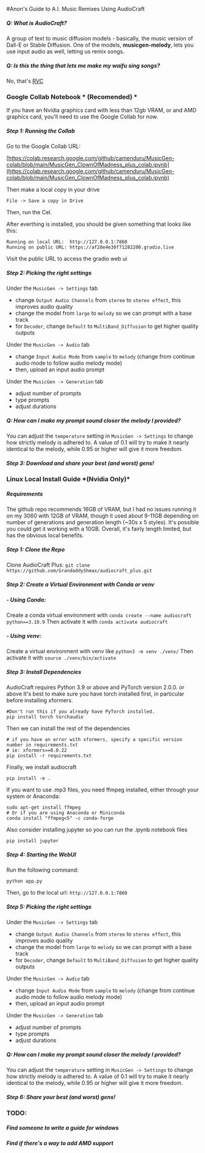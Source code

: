 #Anon's Guide to A.I. Music Remixes Using AudioCraft

##### Q: What is AudioCraft?
A group of text to music diffusion models - basically, the music version of Dall-E or Stable Diffusion. One of the models, **musicgen-melody**, lets you use input audio as well, letting us remix songs.

##### Q: Is this the thing that lets me make my waifu sing songs?
No, that's [RVC](https://docs.google.com/document/d/13_l1bd1Osgz7qlAZn-zhklCbHpVRk6bYOuAuB78qmsE/edit#heading=h.qjrl2d41vtmt)

### Google Collab Notebook \* (Recomended) \*

If you have an Nvidia graphics card with less than 12gb VRAM, or and AMD graphics card, you'll need to use the Google Collab for now.

##### Step 1: Running the Collab

Go to the Google Collab URL:

[https://colab.research.google.com/github/camenduru/MusicGen-colab/blob/main/MusicGen_ClownOfMadness_plus_colab.ipynb](https://colab.research.google.com/github/camenduru/MusicGen-colab/blob/main/MusicGen_ClownOfMadness_plus_colab.ipynb)

Then make a local copy in your drive

```File -> Save a copy in Drive```

Then, run the Cel.

After everthing is installed, you should be given something that looks like this:

```
Running on local URL:  http://127.0.0.1:7860
Running on public URL: https://af28e4e30f71282200.gradio.live
```
Visit the public URL to access the gradio web ui


##### Step 2: Picking the right settings

Under the ```MusicGen -> Settings``` tab

- change ```Output Audio Channels``` from ```stereo``` to ```stereo effect```, this improves audio quality
- change the model from `large` to `melody` so we can prompt with a base track
- for `Decoder`, change `Default` to `MultiBand_Diffusion` to get higher quality outputs


Under the ```MusicGen -> Audio``` tab

- change ```Input Audio Mode``` from ```sample``` to ```melody``` (change from continue audio mode to follow audio melody mode)
- then, upload an input audio prompt


Under the ```MusicGen -> Generation``` tab

- adjust number of prompts
- type prompts
- adjust durations

##### Q: How can I make my prompt sound closer the melody I provided?

You can adjust the ```temperature``` setting in ```MusicGen -> Settings``` to change how strictly melody is adhered to. A value of 0.1 will try to make it nearly identical to the melody, while 0.95 or higher will give it more freedom.

##### Step 3: Download and share your best (and worst) gens!


### Linux Local Install Guide *\(Nvidia Only)\*

##### Requirements
The github repo recommends 16GB of VRAM, but I had no issues running it on my 3060 with 12GB of VRAM, though it used about 9-11GB depending on number of generations and generation length (~30s x 5 styles). It's possible you could get it working with a 10GB. Overall, it's fairly length limited, but has the obvious local benefits.

##### Step 1: Clone the Repo

Clone AudioCraft Plus:
 ```git clone https://github.com/GrandaddyShmax/audiocraft_plus.git```

##### Step 2: Create a Virtual Environment with Conda or venv

#####   - Using Conda:

Create a conda virtual environment with ```conda create --name audiocraft python==3.10.9```
Then activate it with ```conda activate audiocraft```

#####   - Using venv:

Create a virtual environment with venv like ```python3 -m venv ./venv/```
Then activate it with ```source ./venv/bin/activate```

##### Step 3: Install Dependencies

AudioCraft requires Python 3.9 or above and PyTorch version 2.0.0. or above
It's best to make sure you have torch installed first, in particular before installing xformers.

```
#Don't run this if you already have PyTorch installed.
pip install torch torchaudio
```

Then we can install the rest of the dependencies

```
# if you have an error with xformers, specify a specific version number in requirements.txt
# ie: xformers==0.0.22
pip install -r requirements.txt
```


Finally, we install audiocraft
```
pip install -e .
```

If you want to use .mp3 files, you need ffmpeg installed, either through your system or Anaconda:
```
sudo apt-get install ffmpeg
# Or if you are using Anaconda or Miniconda
conda install "ffmpeg<5" -c conda-forge
```

Also consider installing jupyter so you can run the .ipynb notebook files
```
pip install jupyter
```


##### Step 4: Starting the WebUI

Run the following command:

```
python app.py
```

Then, go to the local url: ```http://127.0.0.1:7860```


##### Step 5: Picking the right settings

Under the ```MusicGen -> Settings``` tab

- change ```Output Audio Channels``` from ```stereo``` to ```stereo effect```, this improves audio quality
- change the model from `large` to `melody` so we can prompt with a base track
- for `Decoder`, change `Default` to `MultiBand_Diffusion` to get higher quality outputs


Under the ```MusicGen -> Audio``` tab

- change ```Input Audio Mode``` from ```sample``` to ```melody``` (change from continue audio mode to follow audio melody mode)
- then, upload an input audio prompt


Under the ```MusicGen -> Generation``` tab

- adjust number of prompts
- type prompts
- adjust durations

##### Q: How can I make my prompt sound closer the melody I provided?

You can adjust the ```temperature``` setting in ```MusicGen -> Settings``` to change how strictly melody is adhered to. A value of 0.1 will try to make it nearly identical to the melody, while 0.95 or higher will give it more freedom.

##### Step 6: Share your best (and worst) gens!


### TODO:

##### Find someone to write a guide for windows

##### Find if there's a way to add AMD support